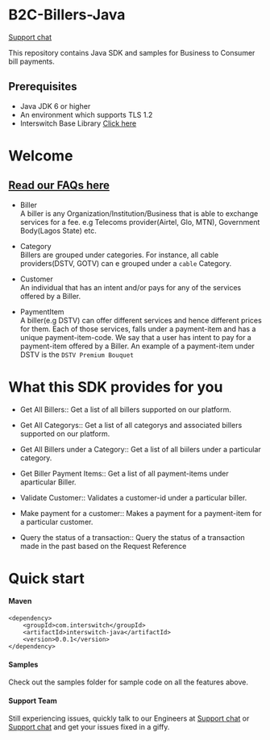 # B2C-Billers-Java

[Support chat](https://interswitch.slack.com/messages/C4ULTK04T/)

This repository contains Java SDK and samples for Business to Consumer bill payments.

## Prerequisites
* Java JDK 6 or higher
* An environment which supports TLS 1.2
* Interswitch Base Library [Click here](https://github.com/techquest/interswitch_java)

Welcome
================================
## [Read our FAQs here](https://github.com/techquest/b2c-billers-java/wiki/FAQ)

* Biller  
A biller is any Organization/Institution/Business that is able to exchange services 
for a fee. e.g Telecoms provider(Airtel, Glo, MTN), Government Body(Lagos State) etc.

* Category  
Billers are grouped under categories. For instance, all cable providers(DSTV, GOTV) can e grouped under a `cable`
Category.

* Customer  
An individual that has an intent and/or pays for any of the services offered by a Biller.

* PaymentItem  
A biller(e.g DSTV) can offer different services and hence different prices for them.
Each of those services, falls under a payment-item and has a unique payment-item-code.
We say that a user has intent to pay for a payment-item offered by a Biller.
An example of a payment-item under DSTV is the `DSTV Premium Bouquet`






What this SDK provides for you
================================

* Get All Billers::
	Get a list of all billers supported on our platform.

* Get All Categorys::
  	Get a list of all categorys and associated billers supported on our platform.

* Get All Billers under a Category::
	Get a list of all biilers under a particular category.
	
* Get Biller Payment Items::
	Get a list of all payment-items under aparticular Biller.

* Validate Customer::
	Validates a customer-id under a particular biller.

* Make payment for a customer::
	Makes a payment for a payment-item for a particular customer.
	
* Query the status of a transaction::
    Query the status of a transaction made in the past based on the Request Reference




Quick start
===============================

#### Maven 
    <dependency>
        <groupId>com.interswitch</groupId>
        <artifactId>interswitch-java</artifactId>
        <version>0.0.1</version>
    </dependency>

#### Samples

Check out the samples folder for sample code on all the features above.

#### Support Team

Still experiencing issues, quickly talk to our Engineers at
[Support chat](https://interswitch.slack.com/messages/C4ULTK04T/) or [Support chat](https://gitter.im/techquest) and get your issues fixed in a giffy.

